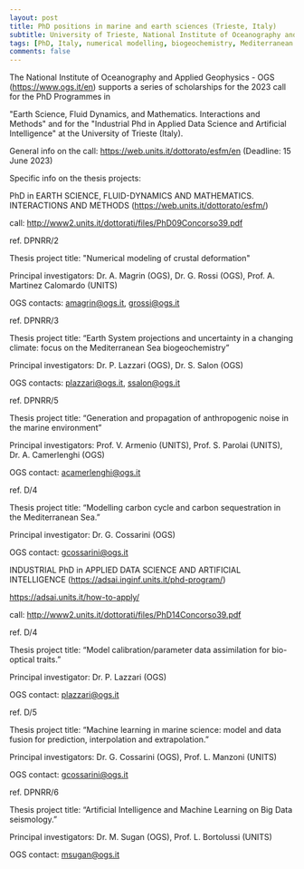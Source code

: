 ```yaml
---
layout: post
title: PhD positions in marine and earth sciences (Trieste, Italy)
subtitle: University of Trieste, National Institute of Oceanography and Applied Geophysics (OGS)
tags: [PhD, Italy, numerical modelling, biogeochemistry, Mediterranean Sea, machine learning]
comments: false
---
```

The National Institute of Oceanography and Applied Geophysics - OGS (https://www.ogs.it/en) supports a series of scholarships for the 2023 call for the PhD Programmes in

"Earth Science, Fluid Dynamics, and Mathematics. Interactions and Methods" and for the "Industrial Phd in Applied Data Science and Artificial Intelligence" at the University of Trieste (Italy).

General info on the call: https://web.units.it/dottorato/esfm/en (Deadline: 15 June 2023)

Specific info on the thesis projects:

PhD in EARTH SCIENCE, FLUID-DYNAMICS AND MATHEMATICS. INTERACTIONS AND METHODS (https://web.units.it/dottorato/esfm/)

call: http://www2.units.it/dottorati/files/PhD09Concorso39.pdf

ref. DPNRR/2

Thesis project title: "Numerical modeling of crustal deformation" 

Principal investigators: Dr. A. Magrin (OGS), Dr. G. Rossi (OGS), Prof. A. Martinez Calomardo (UNITS)

OGS contacts: amagrin@ogs.it, grossi@ogs.it

ref. DPNRR/3

Thesis project title: “Earth System projections and uncertainty in a changing climate: focus on the Mediterranean Sea biogeochemistry” 

Principal investigators: Dr. P. Lazzari (OGS), Dr. S. Salon (OGS)

OGS contacts: plazzari@ogs.it, ssalon@ogs.it	

ref. DPNRR/5

Thesis project title: “Generation and propagation of anthropogenic noise in the marine environment”

Principal investigators: Prof. V. Armenio (UNITS), Prof. S. Parolai (UNITS), Dr. A. Camerlenghi (OGS)

OGS contact: acamerlenghi@ogs.it  

ref. D/4

Thesis project title: “Modelling carbon cycle and carbon sequestration in the Mediterranean Sea.”

Principal investigator: Dr. G. Cossarini (OGS)

OGS contact: gcossarini@ogs.it 


INDUSTRIAL PhD in APPLIED DATA SCIENCE AND ARTIFICIAL INTELLIGENCE (https://adsai.inginf.units.it/phd-program/)

https://adsai.units.it/how-to-apply/

call: http://www2.units.it/dottorati/files/PhD14Concorso39.pdf

ref. D/4

Thesis project title: “Model calibration/parameter data assimilation for bio-optical traits.”

Principal investigator: Dr. P. Lazzari (OGS)

OGS contact: plazzari@ogs.it

ref. D/5

Thesis project title: “Machine learning in marine science: model and data fusion for prediction, interpolation and extrapolation.”

Principal investigators: Dr. G. Cossarini (OGS), Prof. L. Manzoni (UNITS)

OGS contact: gcossarini@ogs.it 


ref. DPNRR/6

Thesis project title: “Artificial Intelligence and Machine Learning on Big Data seismology.”

Principal investigators: Dr. M. Sugan (OGS), Prof. L. Bortolussi (UNITS)

OGS contact: msugan@ogs.it 
